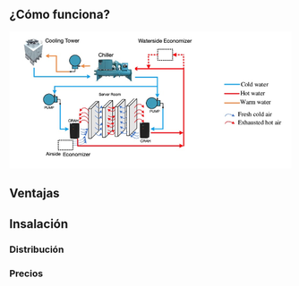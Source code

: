 ## ¿Cómo funciona?






![Proceso](./Coolin.png)

## Ventajas


## Insalación


### Distribución


### Precios